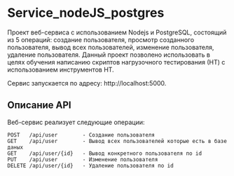 # Service_nodeJS_postgres

Проект веб-сервиса с использованием Nodejs и PostgreSQL, состоящий
из 5 операций: создание пользователя, просмотр созданного пользователя, вывод всех пользователей,
изменение пользователя, удаление пользователя.
Данный проект позволено использовать в целях обучения написанию скриптов нагрузочного
тестирования (НТ) с использованием инструментов НТ.

Сервис запускается по адресу: http://localhost:5000.

## Описание API

Веб-сервис реализует следующие операции:

```
POST   /api/user        - Cоздание пользователя
GET    /api/user        - Вывод всех пользователей которые есть в базе даных
GET    /api/user/{id}   - Вывод конкретного пользователя по id
PUT    /api/user        - Изменение пользователя
DELETE /api/user/{id}   - Удаление пользователя по id
```
